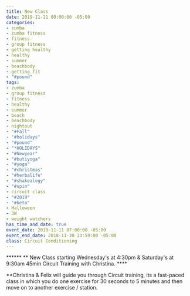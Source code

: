 ```yaml
---
title: New Class
date: 2019-11-11 00:00:00 -05:00
categories:
- zumba
- zumba fitness
- fitness
- group fitness
- getting healthy
- healthy
- summer
- beachbody
- getting fit
- "#pound"
tags:
- zumba
- group fitness
- fitness
- healthy
- summer
- beach
- beachbody
- nightout
- "#Fall"
- "#holidays"
- "#pound"
- "*HOLIDAYS"
- "#Newyear"
- "#butiyoga"
- "#yoga"
- "#christmas"
- "#herbalife"
- "#shakealogy"
- "#spin"
- circuit class
- "#2019"
- "#keto"
- Halloween
- JW
- weight watchers
has_time_and_date: true
event_date: 2019-11-11 07:00:00 -05:00
event_end_date: 2018-11-30 23:59:00 -05:00
class: Circuit Conditioning
---
```


****** ** New Class starting Wednesday's at 4:30pm & Saturday's at 9:30am 45min Circuit Training with Christina. ****

**Christina & Felix  will guide you through Circuit training, its a fast-paced class in which you do one exercise for 30 seconds to 5 minutes and then move on to another exercise / station. 

